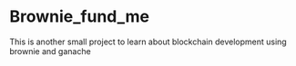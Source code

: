 # Brownie_fund_me

This is another small project to learn about blockchain development using brownie and ganache
